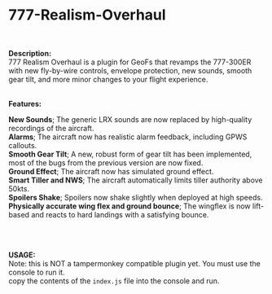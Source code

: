 # 777-Realism-Overhaul
<br>

**Description:** <br>
  777 Realism Overhaul is a plugin for GeoFs that revamps the 777-300ER with new fly-by-wire controls, envelope protection, new sounds, smooth gear tilt, and more minor changes to your flight experience. <br>
<br>

**Features:**<br>


**New Sounds**; The generic LRX sounds are now replaced by high-quality recordings of the aircraft. <br>
**Alarms**; The aircraft now has realistic alarm feedback, including GPWS callouts.<br>
**Smooth Gear Tilt**; A new, robust form of gear tilt has been implemented, most of the bugs from the previous version are now fixed.<br>
**Ground Effect**; The aircraft now has simulated ground effect.<br>
**Smart Tiller and NWS**; The aircraft automatically limits tiller authority above 50kts.<br>
**Spoilers Shake**; Spoilers now shake slightly when deployed at high speeds.
**Physically accurate wing flex and ground bounce**; The wingflex is now lift-based and reacts to hard landings with a satisfying bounce.

<br>
<br>

**USAGE:**<br>
Note: this is NOT a tampermonkey compatible plugin yet. You must use the console to run it.<br>
copy the contents of the `index.js` file into the console and run.
